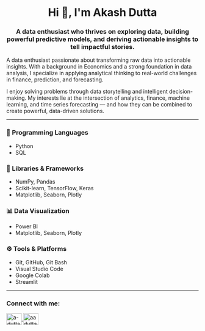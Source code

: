 <h1 align="center">Hi 👋, I'm Akash Dutta</h1>
<h3 align="center">A data enthusiast who thrives on exploring data, building powerful predictive models, and deriving actionable insights to tell impactful stories.</h3>

A data enthusiast passionate about transforming raw data into actionable insights. With a background in Economics and a strong foundation in data analysis, I specialize in applying analytical thinking to real-world challenges in finance, prediction, and forecasting.

I enjoy solving problems through data storytelling and intelligent decision-making. My interests lie at the intersection of analytics, finance, machine learning, and time series forecasting — and how they can be combined to create powerful, data-driven solutions.

---

### 🧠 Programming Languages
- Python  
- SQL

### 🧰 Libraries & Frameworks
- NumPy, Pandas  
- Scikit-learn, TensorFlow, Keras  
- Matplotlib, Seaborn, Plotly  

### 📊 Data Visualization
- Power BI  
- Matplotlib, Seaborn, Plotly

### ⚙️ Tools & Platforms
- Git, GitHub, Git Bash  
- Visual Studio Code  
- Google Colab  
- Streamlit

---

<h3 align="left">Connect with me:</h3>
<p align="left">
  <a href="https://linkedin.com/in/a-dutta-1b72132b8" target="blank">
    <img align="center" src="https://raw.githubusercontent.com/rahuldkjain/github-profile-readme-generator/master/src/images/icons/Social/linked-in-alt.svg" alt="a-dutta-1b72132b8" height="30" width="40" />
  </a>
  <a href="https://www.hackerrank.com/aadutta7" target="blank">
    <img align="center" src="https://raw.githubusercontent.com/rahuldkjain/github-profile-readme-generator/master/src/images/icons/Social/hackerrank.svg" alt="aadutta7" height="30" width="40" />
  </a>
</p>
